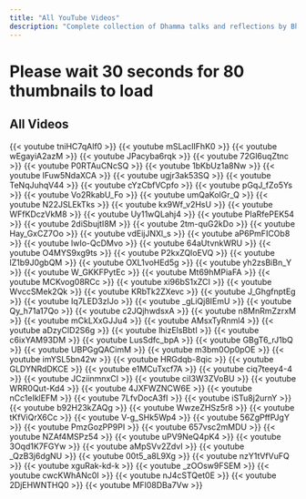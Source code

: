 ```yaml
---
title: "All YouTube Videos"
description: "Complete collection of Dhamma talks and reflections by Bhante Subhuti."
---
```


# Please wait 30 seconds for 80 thumbnails to load

## All Videos
{{< youtube tniHC7qAlf0 >}}
{{< youtube mSLaclIFhK0 >}}
{{< youtube wEgayiA2azM >}}
{{< youtube JPacyba6rqk >}}
{{< youtube 72Gl6uqZtnc >}}
{{< youtube P0RTAuCNcSQ >}}
{{< youtube 1bKbUz1a8Nw >}}
{{< youtube lFuw5NdaXCA >}}
{{< youtube ugjr3ak53SQ >}}
{{< youtube TeNqJuhqV44 >}}
{{< youtube cYzCbfVCpfo >}}
{{< youtube pGqJ_fZo5Ys >}}
{{< youtube Vo2RkabU_Fo >}}
{{< youtube umQaKolGr_Q >}}
{{< youtube N22JSLEkTks >}}
{{< youtube kx9Wf_v2HsU >}}
{{< youtube WFfKDczVkM8 >}}
{{< youtube Uy11wQLahj4 >}}
{{< youtube PIaRfePEK54 >}}
{{< youtube 2diSbujtI8M >}}
{{< youtube 2tm-quG2kDo >}}
{{< youtube Hay_GxCZ7Oo >}}
{{< youtube vdEijJNXl_s >}}
{{< youtube aP6PmFICOb8 >}}
{{< youtube lwIo-QcDMvo >}}
{{< youtube 64aUtvnkWRU >}}
{{< youtube O4MYS9xg9ts >}}
{{< youtube P2kxZQloEVQ >}}
{{< youtube lZ1b9J0gbQM >}}
{{< youtube OXL1voHEd5g >}}
{{< youtube yh2zsBiBn_Y >}}
{{< youtube W_GKKFPytEc >}}
{{< youtube Mt69hMPiaFA >}}
{{< youtube MCKvog08RCc >}}
{{< youtube xi96bS1xZCI >}}
{{< youtube WvccSMek2Qk >}}
{{< youtube KRbTk2ZXevc >}}
{{< youtube J_GhgfnptEg >}}
{{< youtube Iq7LED3zIJo >}}
{{< youtube _gLiQj8IEmU >}}
{{< youtube Qy_h71a17Qo >}}
{{< youtube c2JQjhwdsxA >}}
{{< youtube n8MnRmZzrxM >}}
{{< youtube mCkLXxGJJu4 >}}
{{< youtube AMsxTyRnml4 >}}
{{< youtube aDzyClD2S6g >}}
{{< youtube lhizElsBbtI >}}
{{< youtube c6ixYAM93DM >}}
{{< youtube LusSdfc_bpA >}}
{{< youtube GBgT6_rJ1bQ >}}
{{< youtube UBPGgQACimM >}}
{{< youtube m3bm0Op0pOE >}}
{{< youtube imYSL5bn42w >}}
{{< youtube HRGdqb-8qic >}}
{{< youtube GLDYNRdDKCE >}}
{{< youtube e1MCuTxcf7A >}}
{{< youtube ciq7teey4-4 >}}
{{< youtube JCziinmnxCI >}}
{{< youtube ciI3W3ZVoBU >}}
{{< youtube WRR0Qut-Kd4 >}}
{{< youtube 4JXFWZNCW6E >}}
{{< youtube nCc1eIklEFM >}}
{{< youtube 7LfvDocA3fI >}}
{{< youtube iSTu8j2urnY >}}
{{< youtube b92H23kZAQg >}}
{{< youtube WwzeZHSz5r8 >}}
{{< youtube tKfViQrX6Cc >}}
{{< youtube V-g_SHk5Wp4 >}}
{{< youtube 56ZgPffPJgY >}}
{{< youtube PmzGozPP9PI >}}
{{< youtube 657vsc2mMDU >}}
{{< youtube NZAf4MSPz54 >}}
{{< youtube uPV9NeQ4pK4 >}}
{{< youtube 3Oqd1K7FGYw >}}
{{< youtube aMpSVv2ZdvI >}}
{{< youtube _QzB3j6dgNU >}}
{{< youtube 00t5_a8L9Xg >}}
{{< youtube nzY1tVfVuFQ >}}
{{< youtube xguRak-kd-k >}}
{{< youtube _zOOsw9FSEM >}}
{{< youtube cwcKWhANc0I >}}
{{< youtube nJ4cSTQet0E >}}
{{< youtube 2DjEHWNTHQ0 >}}
{{< youtube MFl08DBa7Vw >}}
